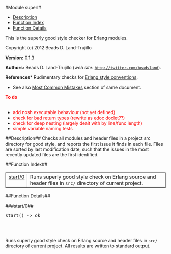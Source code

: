 

#Module superl#
* [Description](#description)
* [Function Index](#index)
* [Function Details](#functions)


This is the superly good style checker for Erlang modules.



Copyright (c) 2012 Beads D. Land-Trujillo

__Version:__ 0.1.3

__Authors:__ Beads D. Land-Trujillo (_web site:_ [`http://twitter.com/beadsland`](http://twitter.com/beadsland)).

__References__* Rudimentary checks for
[
Erlang style conventions](http://www.erlang.se/doc/programming_rules..md#REF11301).
* See also
[
Most Common Mistakes](http://www.erlang.se/doc/programming_rules..md#REF66257) section of same document.


__<font color="red">To do</font>__
<br></br>
* <font color="red">add nosh executable behaviour (not yet defined)</font>
* <font color="red">check for bad return types (rewrite as edoc doclet??)</font>
* <font color="red">check for deep nesting (largely dealt with by line/func length)</font>
* <font color="red">simple variable naming tests</font>
<a name="description"></a>

##Description##
 Checks all modules and header files in a project src directory for
good style, and reports the first issue it finds in each file.
Files are sorted by last modification date, such that the issues
in the most recently updated files are the first identified.<a name="index"></a>

##Function Index##


<table width="100%" border="1" cellspacing="0" cellpadding="2" summary="function index"><tr><td valign="top"><a href="#start-0">start/0</a></td><td>Runs superly good style check on Erlang source and header files
in <code>src/</code> directory of current project.</td></tr></table>


<a name="functions"></a>

##Function Details##

<a name="start-0"></a>

###start/0##




<pre>start() -&gt; ok</pre>
<br></br>




Runs superly good style check on Erlang source and header files
in `src/` directory of current project.  All results are written to
standard output.
